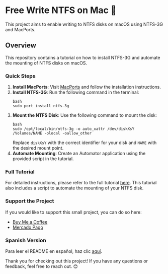 # Free Write NTFS on Mac 🚀

This project aims to enable writing to NTFS disks on macOS using NTFS-3G and MacPorts.

## Overview

This repository contains a tutorial on how to install NTFS-3G and automate the mounting of NTFS disks on macOS. 

### Quick Steps

1. **Install MacPorts**: Visit [MacPorts](https://www.macports.org/) and follow the installation instructions.
2. **Install NTFS-3G**: Run the following command in the terminal:
   ```
   bash
   sudo port install ntfs-3g
   ```
3. **Mount the NTFS Disk**: Use the following command to mount the disk:
   ```
   bash
   sudo /opt/local/bin/ntfs-3g -o auto_xattr /dev/diskXsY /Volumes/NAME -olocal -oallow_other
   ```
   Replace `diskXsY` with the correct identifier for your disk and `NAME` with the desired mount point.
4. **Automate Mounting**: Create an Automator application using the provided script in the tutorial.

### Full Tutorial

For detailed instructions, please refer to the full tutorial [here](tutorial.md). This tutorial also includes a script to automate the mounting of your NTFS disk.

### Support the Project

If you would like to support this small project, you can do so here:
- [Buy Me a Coffee](http://buymeacoffee.com/chugeno)
- [Mercado Pago](http://link.mercadopago.com.ar/eugenioazurmendi)

### Spanish Version

Para leer el README en español, haz clic [aquí](README.es.md).

Thank you for checking out this project! If you have any questions or feedback, feel free to reach out. 😊